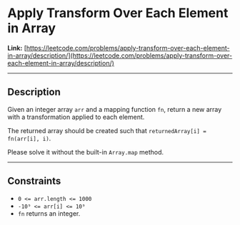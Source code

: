 # Apply Transform Over Each Element in Array

**Link:** [https://leetcode.com/problems/apply-transform-over-each-element-in-array/description/](https://leetcode.com/problems/apply-transform-over-each-element-in-array/description/)

---

## Description

Given an integer array `arr` and a mapping function `fn`, return a new array with a transformation applied to each element.

The returned array should be created such that `returnedArray[i] = fn(arr[i], i)`.

Please solve it without the built-in `Array.map` method.

---

## Constraints

- `0 <= arr.length <= 1000`  
- `-10⁹ <= arr[i] <= 10⁹`  
- `fn` returns an integer.

